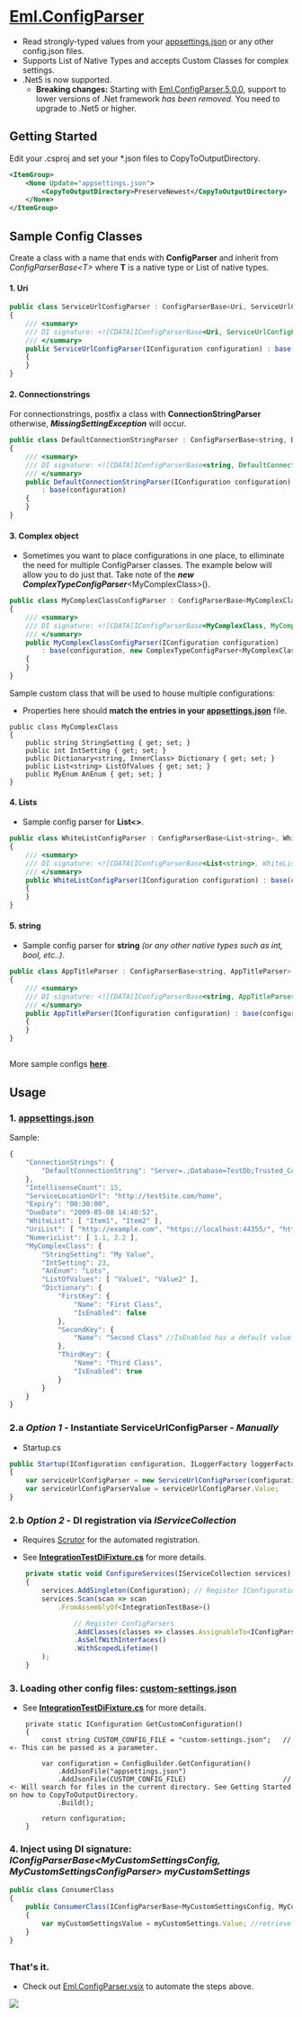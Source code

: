 # [Eml.ConfigParser](https://www.nuget.org/packages/Eml.ConfigParser/)

* Read strongly-typed values from your [appsettings.json](Tests/Eml.ConfigParser.Tests.Integration.NetCore/appsettings.json) or any other config.json files.
* Supports List of Native Types and accepts Custom Classes for complex settings.
* .Net5 is now supported.
   * **Breaking changes:** Starting with [Eml.ConfigParser.5.0.0](https://www.nuget.org/packages/Eml.ConfigParser/5.0.0), support to lower versions of .Net framework *has been removed.* You need to upgrade to .Net5 or higher.

## Getting Started
Edit your .csproj and set your *.json files to CopyToOutputDirectory. 
```xml
<ItemGroup>
    <None Update="appsettings.json">
        <CopyToOutputDirectory>PreserveNewest</CopyToOutputDirectory>
    </None>
</ItemGroup>
```  

## Sample Config Classes
Create a class with a name that ends with **ConfigParser** and inherit from *ConfigParserBase\<T\>* where **T** is a native type or List of native types. 

#### 1. Uri
```javascript
public class ServiceUrlConfigParser : ConfigParserBase<Uri, ServiceUrlConfigParser>
{
    /// <summary>
    /// DI signature: <![CDATA[IConfigParserBase<Uri, ServiceUrlConfigParser> serviceUrlConfigParser]]>.
    /// </summary>
    public ServiceUrlConfigParser(IConfiguration configuration) : base(configuration)
    {
    }
}
 ```
#### 2. Connectionstrings
For connectionstrings, postfix a class with **ConnectionStringParser** otherwise, ***MissingSettingException*** will occur. 
```javascript
public class DefaultConnectionStringParser : ConfigParserBase<string, DefaultConnectionStringParser>
{
    /// <summary>
    /// DI signature: <![CDATA[IConfigParserBase<string, DefaultConnectionStringParser> defaultConnectionStringParser]]>.
    /// </summary>
    public DefaultConnectionStringParser(IConfiguration configuration)
        : base(configuration)
    {
    }
}
 ```
#### 3. Complex object
 * Sometimes you want to place configurations in one place, to elliminate the need for multiple ConfigParser classes. The example below will allow you to do just that. Take note of the ***new ComplexTypeConfigParser***\<MyComplexClass\>().
```javascript
public class MyComplexClassConfigParser : ConfigParserBase<MyComplexClass, MyComplexClassConfigParser>
{
    /// <summary>
    /// DI signature: <![CDATA[IConfigParserBase<MyComplexClass, MyComplexClassConfigParser> myComplexClassConfigParser]]>.
    /// </summary>
    public MyComplexClassConfigParser(IConfiguration configuration)
        : base(configuration, new ComplexTypeConfigParser<MyComplexClass>())
    {
    }
}
```
Sample custom class that will be used to house multiple configurations:
* Properties here should **match the entries in your [appsettings.json](Tests/Eml.ConfigParser.Tests.Integration.NetCore/appsettings.json)** file.

```
public class MyComplexClass
{
    public string StringSetting { get; set; }
    public int IntSetting { get; set; }
    public Dictionary<string, InnerClass> Dictionary { get; set; }
    public List<string> ListOfValues { get; set; }
    public MyEnum AnEnum { get; set; }
}
```
#### 4. Lists
* Sample config parser for **List<>**.
```javascript
public class WhiteListConfigParser : ConfigParserBase<List<string>, WhiteListConfigParser>
{
    /// <summary>
    /// DI signature: <![CDATA[IConfigParserBase<List<string>, WhiteListConfigParser> whiteListConfigParser]]>.
    /// </summary>
    public WhiteListConfigParser(IConfiguration configuration) : base(configuration)
    {
    }
}
```

#### 5. string
* Sample config parser for **string** *(or any other native types such as int, bool, etc..)*.
```javascript
public class AppTitleParser : ConfigParserBase<string, AppTitleParser>
{
    /// <summary>
    /// DI signature: <![CDATA[IConfigParserBase<string, AppTitleParser> appTitleParser]]>.
    /// </summary>
    public AppTitleParser(IConfiguration configuration) : base(configuration)
    {
    }
}
```

##
More sample configs **[here](https://github.com/EddLonzanida/Eml.ConfigParser.Demo/tree/master/Tests/Eml.ConfigParser.Tests.Integration.NetCore/Configurations)**.
##
   
## Usage
### 1. [appsettings.json](Tests/Eml.ConfigParser.Tests.Integration.NetCore/appsettings.json) 
Sample:
```javascript  
{
    "ConnectionStrings": {
        "DefaultConnectionString": "Server=.;Database=TestDb;Trusted_Connection=True;MultipleActiveResultSets=true"
    },
    "IntellisenseCount": 15,
    "ServiceLocationUrl": "http://testSite.com/home",
    "Expiry": "00:30:00",
    "DueDate": "2009-05-08 14:40:52",
    "WhiteList": [ "Item1", "Item2" ],
    "UriList": [ "http://example.com", "https://localhost:44355/", "https://localhost:44379/" ],
    "NumericList": [ 1.1, 2.2 ],
    "MyComplexClass": {
        "StringSetting": "My Value",
        "IntSetting": 23,
        "AnEnum": "Lots",
        "ListOfValues": [ "Value1", "Value2" ],
        "Dictionary": {
            "FirstKey": {
                "Name": "First Class",
                "IsEnabled": false
            },
            "SecondKey": {
                "Name": "Second Class" //IsEnabled has a default value of True if omitted
            },
            "ThirdKey": {
                "Name": "Third Class",
                "IsEnabled": true
            }
        }
    }
}
```
### 2.a *Option 1* - Instantiate ServiceUrlConfigParser - *Manually*
* Startup.cs
```javascript
public Startup(IConfiguration configuration, ILoggerFactory loggerFactory)
{
    var serviceUrlConfigParser = new ServiceUrlConfigParser(configuration);
    var serviceUrlConfigParserValue = serviceUrlConfigParser.Value;     // retrieve value
}
```

### 2.b *Option 2* - DI registration via *IServiceCollection*
* Requires [Scrutor](https://github.com/khellang/Scrutor) for the automated registration.

* See **[IntegrationTestDiFixture.cs](Tests/Eml.ConfigParser.Tests.Integration.NetCore/BaseClasses/IntegrationTestDiFixture.cs)** for more details.

```javascript
    private static void ConfigureServices(IServiceCollection services)
    {
        services.AddSingleton(Configuration); // Register IConfiguration instance. Note: This is for manual registration of IConfiguration, Asp.Net will automtically do this for you. 
        services.Scan(scan => scan
            .FromAssemblyOf<IntegrationTestBase>()

                // Register ConfigParsers
                .AddClasses(classes => classes.AssignableTo<IConfigParserBase>())
                .AsSelfWithInterfaces()
                .WithScopedLifetime()
        );
    }
```

### 3. Loading other config files: [custom-settings.json](Tests/Eml.ConfigParser.Tests.Integration.NetCore/custom-settings.json)

* See **[IntegrationTestDiFixture.cs](Tests/Eml.ConfigParser.Tests.Integration.NetCore/BaseClasses/IntegrationTestDiFixture.cs)** for more details.

```
    private static IConfiguration GetCustomConfiguration()
    {
        const string CUSTOM_CONFIG_FILE = "custom-settings.json";   // <- This can be passed as a parameter.

        var configuration = ConfigBuilder.GetConfiguration()
            .AddJsonFile("appsettings.json")
            .AddJsonFile(CUSTOM_CONFIG_FILE)                        // <- Will search for files in the current directory. See Getting Started on how to CopyToOutputDirectory.
            .Build();

        return configuration;
    }
```

### 4. Inject using DI signature: ***IConfigParserBase<MyCustomSettingsConfig, MyCustomSettingsConfigParser> myCustomSettings***
```javascript
public class ConsumerClass 
{
    public ConsumerClass(IConfigParserBase<MyCustomSettingsConfig, MyCustomSettingsConfigParser> myCustomSettings) 
    { 
        var myCustomSettingsValue = myCustomSettings.Value; //retrieve value
    }
}
```
##
### That's it.

* Check out [Eml.ConfigParser.vsix](https://marketplace.visualstudio.com/items?itemName=eDuDeTification.ConfigParser) to automate the steps above.

![](Art/Steps_v2.gif)